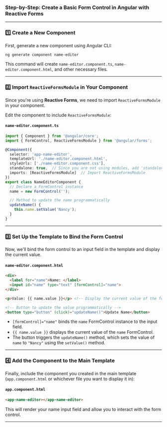 ### Step-by-Step: Create a Basic Form Control in Angular with Reactive Forms

---

### 1️⃣ Create a New Component

First, generate a new component using Angular CLI:

```bash
ng generate component name-editor
```

This command will create `name-editor.component.ts`, `name-editor.component.html`, and other necessary files.

---

### 2️⃣ Import `ReactiveFormsModule` in Your Component

Since you're using **Reactive Forms**, we need to import `ReactiveFormsModule` in your component.

Edit the component to include `ReactiveFormsModule`:

#### **`name-editor.component.ts`**

```ts
import { Component } from '@angular/core';
import { FormControl, ReactiveFormsModule } from '@angular/forms';

@Component({
  selector: 'app-name-editor',
  templateUrl: './name-editor.component.html',
  styleUrls: ['./name-editor.component.css'],
  standalone: true,  // Since you are not using modules, add 'standalone' for the component to work independently
  imports: [ReactiveFormsModule]  // Import ReactiveFormsModule
})
export class NameEditorComponent {
  // Declare a FormControl instance
  name = new FormControl('');

  // Method to update the name programmatically
  updateName() {
    this.name.setValue('Nancy');
  }
}
```

---

### 3️⃣ Set Up the Template to Bind the Form Control

Now, we'll bind the form control to an input field in the template and display the current value.

#### **`name-editor.component.html`**

```html
<div>
  <label for="name">Name: </label>
  <input id="name" type="text" [formControl]="name">
</div>

<p>Value: {{ name.value }}</p> <!-- Display the current value of the form control -->

<!-- Button to update the value programmatically -->
<button type="button" (click)="updateName()">Update Name</button>
```

- `[formControl]="name"` binds the `name` FormControl instance to the input field.
- `{{ name.value }}` displays the current value of the `name` FormControl.
- The button triggers the `updateName()` method, which sets the value of `name` to `"Nancy"` using the `setValue()` method.

---

### 4️⃣ Add the Component to the Main Template

Finally, include the component you created in the main template (`app.component.html` or whichever file you want to display it in):

#### **`app.component.html`**

```html
<app-name-editor></app-name-editor>
```

This will render your name input field and allow you to interact with the form control.

---